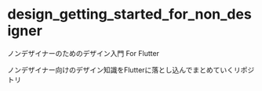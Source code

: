 # design_getting_started_for_non_designer

ノンデザイナーのためのデザイン入門 For Flutter

ノンデザイナー向けのデザイン知識をFlutterに落とし込んでまとめていくリポジトリ
